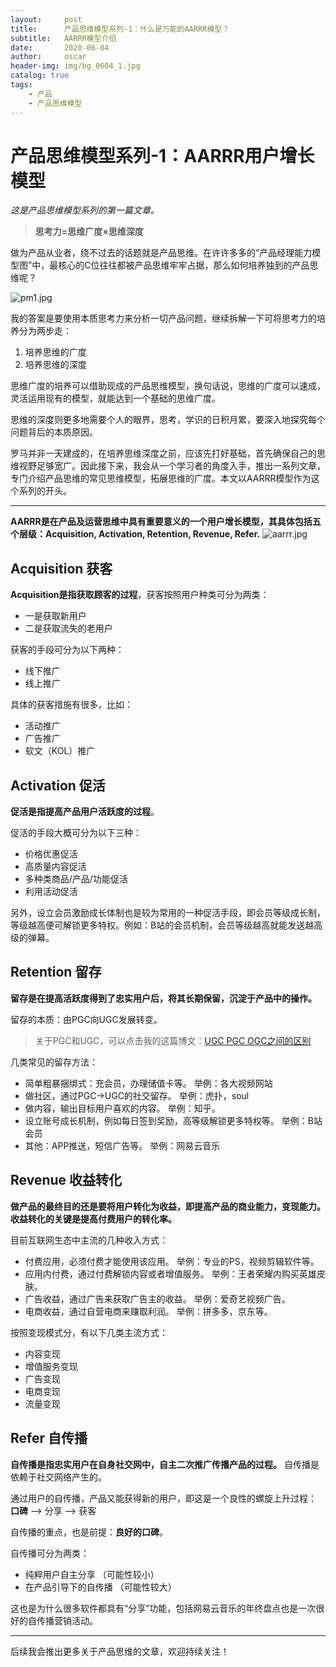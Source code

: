 ```yaml
---
layout:     post
title:      产品思维模型系列-1：什么是万能的AARRR模型？
subtitle:   AARRR模型介绍
date:       2020-06-04
author:     oscar
header-img: img/bg_0604_1.jpg
catalog: true
tags:
    - 产品
    - 产品思维模型
---
```

# 产品思维模型系列-1：AARRR用户增长模型

*这是产品思维模型系列的第一篇文章。*

> **思考力=思维广度×思维深度**

做为产品从业者，绕不过去的话题就是产品思维。在许许多多的“产品经理能力模型图”中，最核心的C位往往都被产品思维牢牢占据，那么如何培养独到的产品思维呢？

![pm1.jpg](https://i.loli.net/2020/06/08/3pQ98OCcHPjTZsF.jpg)

我的答案是要使用本质思考力来分析一切产品问题，继续拆解一下可将思考力的培养分为两步走：

 1. 培养思维的广度
 2. 培养思维的深度

思维广度的培养可以借助现成的产品思维模型，换句话说，思维的广度可以速成，灵活运用现有的模型，就能达到一个基础的思维广度。

思维的深度则更多地需要个人的眼界，思考，学识的日积月累，要深入地探究每个问题背后的本质原因。

罗马并非一天建成的，在培养思维深度之前，应该先打好基础，首先确保自己的思维视野足够宽广。因此接下来，我会从一个学习者的角度入手，推出一系列文章，专门介绍产品思维的常见思维模型，拓展思维的广度。本文以AARRR模型作为这个系列的开头。

-----------------------------------

**AARRR是在产品及运营思维中具有重要意义的一个用户增长模型，其具体包括五个层级：Acquisition, Activation, Retention, Revenue, Refer.** 
![aarrr.jpg](https://i.loli.net/2020/06/04/c6N7miTe9W4MfJQ.jpg)

## Acquisition 获客
**Acquisition是指获取顾客的过程**，获客按照用户种类可分为两类：
 - 一是获取新用户
 - 二是获取流失的老用户
 
获客的手段可分为以下两种：
 - 线下推广
 - 线上推广
 
具体的获客措施有很多，比如：
 - 活动推广
 - 广告推广
 - 软文（KOL）推广
 
 

## Activation 促活
**促活是指提高产品用户活跃度的过程**。

促活的手段大概可分为以下三种：

 - 价格优惠促活
 - 高质量内容促活
 - 多种类商品/产品/功能促活
 - 利用活动促活
 
另外，设立会员激励成长体制也是较为常用的一种促活手段，即会员等级成长制，等级越高便可解锁更多特权。例如：B站的会员机制，会员等级越高就能发送越高级的弹幕。

## Retention 留存
**留存是在提高活跃度得到了忠实用户后，将其长期保留，沉淀于产品中的操作。**

留存的本质：由PGC向UGC发展转变。

> 关于PGC和UGC，可以点击我的这篇博文：[UGC PGC OGC之间的区别](https://oscar-bocheng.com/2020/06/04/UGC-PGC-OGC-%E4%B9%8B%E9%97%B4%E7%9A%84%E5%8C%BA%E5%88%AB/)

几类常见的留存方法：

 - 简单粗暴捆绑式：充会员，办理储值卡等。  举例：各大视频网站
 - 做社区，通过PGC->UGC的社交留存。  举例：虎扑，soul
 - 做内容，输出目标用户喜欢的内容。  举例：知乎。
 - 设立账号成长机制，例如每日签到奖励，高等级解锁更多特权等。  举例：B站会员
 - 其他：APP推送，短信广告等。  举例：网易云音乐


## Revenue 收益转化
**做产品的最终目的还是要将用户转化为收益，即提高产品的商业能力，变现能力。收益转化的关键是提高付费用户的转化率。**

目前互联网生态中主流的几种收入方式：

 - 付费应用，必须付费才能使用该应用。   举例：专业的PS，视频剪辑软件等。
 - 应用内付费，通过付费解锁内容或者增值服务。  举例：王者荣耀内购买英雄皮肤。
 - 广告收益，通过广告来获取广告主的收益。  举例：爱奇艺视频广告。
 - 电商收益，通过自营电商来赚取利润。  举例：拼多多，京东等。


按照变现模式分，有以下几类主流方式：
 - 内容变现
 - 增值服务变现
 - 广告变现
 - 电商变现
 - 流量变现

## Refer 自传播
 **自传播是指忠实用户在自身社交网中，自主二次推广传播产品的过程。** 
 自传播是依赖于社交网络产生的。
 
通过用户的自传播，产品又能获得新的用户，即这是一个良性的螺旋上升过程：
**口碑** --> 分享 --> 获客

自传播的重点，也是前提：**良好的口碑**。

自传播可分为两类：

 - 纯粹用户自主分享 （可能性较小）
 - 在产品引导下的自传播  （可能性较大）

这也是为什么很多软件都具有“分享”功能，包括网易云音乐的年终盘点也是一次很好的自传播营销活动。


---------------------
后续我会推出更多关于产品思维的文章，欢迎持续关注！
